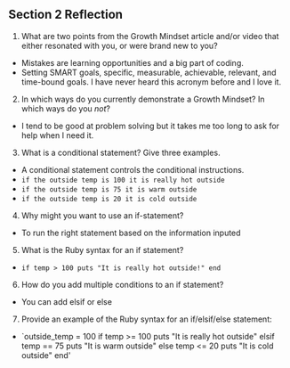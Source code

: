 ## Section 2 Reflection

1. What are two points from the Growth Mindset article and/or video that either resonated with you, or were brand new to you?
- Mistakes are learning opportunities and a big part of coding.
- Setting SMART goals, specific, measurable, achievable, relevant, and time-bound goals. I have never heard this acronym before and I love it.
2. In which ways do you currently demonstrate a Growth Mindset? In which ways do you _not_?
- I tend to be good at problem solving but it takes me too long to ask for help when I need it.
3. What is a conditional statement? Give three examples.
- A conditional statement controls the conditional instructions.
- `if the outside temp is 100 it is really hot outside`
- `if the outside temp is 75 it is warm outside`
- `if the outside temp is 20 it is cold outside`
4. Why might you want to use an if-statement?
- To run the right statement based on the information inputed
5. What is the Ruby syntax for an if statement?
- `if temp > 100
  puts "It is really hot outside!"
end`
6. How do you add multiple conditions to an if statement?
- You can add elsif or else
7. Provide an example of the Ruby syntax for an if/elsif/else statement:
- `outside_temp = 100
if temp >= 100
  puts "It is really hot outside"
elsif temp == 75
  puts "It is warm outside"
else temp <= 20
  puts "It is cold outside"
end'
